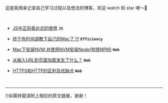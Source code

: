 这是我用来记录自己学习过程以及想法的博客，欢迎 watch 和 star 唷～👏

<br>

- [JS中正则表达式的使用](https://github.com/JasonLam0990/blog/issues/1)  **`JS`**

- [终于有时间调教下自己的Mac了 !!!](https://github.com/JasonLam0990/blog/issues/2)  **`Efficiency`**

- [Mac下安装NVM,并使用NVM安装Node(附带NPM)](https://github.com/JasonLam0990/blog/issues/3)  **`Web`**

- [从输入URL到页面加载发生了什么？](https://github.com/JasonLam0990/blog/issues/4)  **`Web`**

- [HTTPS和HTTP的区别及优缺点](https://github.com/JasonLam0990/blog/issues/5)  **`Web`**

<br>

--------------------- 
⏰如需转载请附上相应的原文链接，谢谢！
